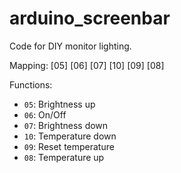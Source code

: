 # arduino_screenbar
Code for DIY monitor lighting.

Mapping:
[05] [06] [07]
[10] [09] [08]

Functions:
+ `05`: Brightness up
+ `06`: On/Off
+ `07`: Brightness down
+ `10`: Temperature down
+ `09`: Reset temperature
+ `08`: Temperature up

